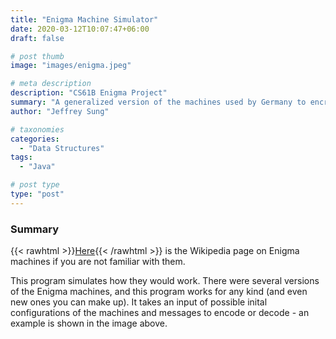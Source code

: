 ```yaml
---
title: "Enigma Machine Simulator"
date: 2020-03-12T10:07:47+06:00
draft: false

# post thumb
image: "images/enigma.jpeg"

# meta description
description: "CS61B Enigma Project"
summary: "A generalized version of the machines used by Germany to encrypt its communications during WWII."
author: "Jeffrey Sung"

# taxonomies
categories: 
  - "Data Structures"
tags:
  - "Java"

# post type
type: "post"
---
```


### Summary
{{< rawhtml >}}<a href="https://en.wikipedia.org/wiki/Enigma_machine" rel="noopener noreferrer" target="_blank">Here</a>{{< /rawhtml >}} is the Wikipedia page on Enigma machines if you are not familiar with them.

This program simulates how they would work. There were several versions of the Enigma machines, and this program works for any kind (and even new ones you can make up). It takes an input of possible inital configurations of the machines and messages to encode or decode - an example is shown in the image above.